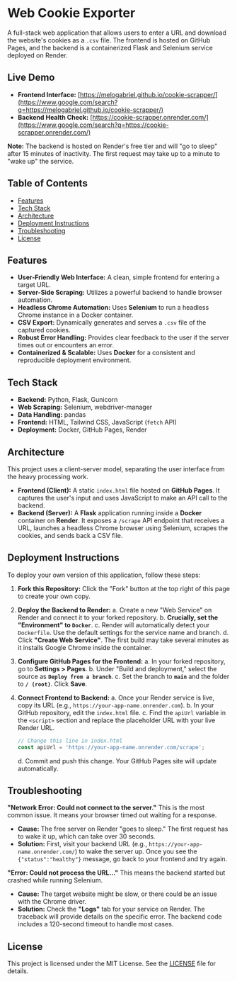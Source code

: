 # Web Cookie Exporter

A full-stack web application that allows users to enter a URL and download the website's cookies as a `.csv` file. The frontend is hosted on GitHub Pages, and the backend is a containerized Flask and Selenium service deployed on Render.

## Live Demo

  * **Frontend Interface:** [https://melogabriel.github.io/cookie-scrapper/](https://www.google.com/search?q=https://melogabriel.github.io/cookie-scrapper/)
  * **Backend Health Check:** [https://cookie-scrapper.onrender.com/](https://www.google.com/search?q=https://cookie-scrapper.onrender.com/)

**Note:** The backend is hosted on Render's free tier and will "go to sleep" after 15 minutes of inactivity. The first request may take up to a minute to "wake up" the service.

## Table of Contents

  * [Features](https://www.google.com/search?q=%23features)
  * [Tech Stack](https://www.google.com/search?q=%23tech-stack)
  * [Architecture](https://www.google.com/search?q=%23architecture)
  * [Deployment Instructions](https://www.google.com/search?q=%23deployment-instructions)
  * [Troubleshooting](https://www.google.com/search?q=%23troubleshooting)
  * [License](https://www.google.com/search?q=%23license)

## Features

  * **User-Friendly Web Interface:** A clean, simple frontend for entering a target URL.
  * **Server-Side Scraping:** Utilizes a powerful backend to handle browser automation.
  * **Headless Chrome Automation:** Uses **Selenium** to run a headless Chrome instance in a Docker container.
  * **CSV Export:** Dynamically generates and serves a `.csv` file of the captured cookies.
  * **Robust Error Handling:** Provides clear feedback to the user if the server times out or encounters an error.
  * **Containerized & Scalable:** Uses **Docker** for a consistent and reproducible deployment environment.

## Tech Stack

  * **Backend:** Python, Flask, Gunicorn
  * **Web Scraping:** Selenium, webdriver-manager
  * **Data Handling:** pandas
  * **Frontend:** HTML, Tailwind CSS, JavaScript (`fetch` API)
  * **Deployment:** Docker, GitHub Pages, Render

## Architecture

This project uses a client-server model, separating the user interface from the heavy processing work.

  * **Frontend (Client):** A static `index.html` file hosted on **GitHub Pages**. It captures the user's input and uses JavaScript to make an API call to the backend.
  * **Backend (Server):** A **Flask** application running inside a **Docker** container on **Render**. It exposes a `/scrape` API endpoint that receives a URL, launches a headless Chrome browser using Selenium, scrapes the cookies, and sends back a CSV file.

## Deployment Instructions

To deploy your own version of this application, follow these steps:

1.  **Fork this Repository:**
    Click the "Fork" button at the top right of this page to create your own copy.

2.  **Deploy the Backend to Render:**
    a. Create a new "Web Service" on Render and connect it to your forked repository.
    b. **Crucially, set the "Environment" to `Docker`**.
    c. Render will automatically detect your `Dockerfile`. Use the default settings for the service name and branch.
    d. Click **"Create Web Service"**. The first build may take several minutes as it installs Google Chrome inside the container.

3.  **Configure GitHub Pages for the Frontend:**
    a. In your forked repository, go to **Settings \> Pages**.
    b. Under "Build and deployment," select the source as **`Deploy from a branch`**.
    c. Set the branch to **`main`** and the folder to **`/ (root)`**. Click **Save**.

4.  **Connect Frontend to Backend:**
    a. Once your Render service is live, copy its URL (e.g., `https://your-app-name.onrender.com`).
    b. In your GitHub repository, edit the `index.html` file.
    c. Find the `apiUrl` variable in the `<script>` section and replace the placeholder URL with your live Render URL.

    ```javascript
    // Change this line in index.html
    const apiUrl = 'https://your-app-name.onrender.com/scrape';
    ```

    d. Commit and push this change. Your GitHub Pages site will update automatically.

## Troubleshooting

**"Network Error: Could not connect to the server."**
This is the most common issue. It means your browser timed out waiting for a response.

  * **Cause:** The free server on Render "goes to sleep." The first request has to wake it up, which can take over 30 seconds.
  * **Solution:** First, visit your backend URL (e.g., `https://your-app-name.onrender.com/`) to wake the server up. Once you see the `{"status":"healthy"}` message, go back to your frontend and try again.

**"Error: Could not process the URL..."**
This means the backend started but crashed while running Selenium.

  * **Cause:** The target website might be slow, or there could be an issue with the Chrome driver.
  * **Solution:** Check the **"Logs"** tab for your service on Render. The traceback will provide details on the specific error. The backend code includes a 120-second timeout to handle most cases.

## License

This project is licensed under the MIT License. See the [LICENSE](https://www.google.com/search?q=LICENSE) file for details.

